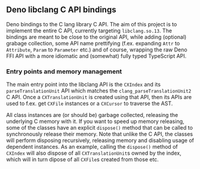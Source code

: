 ## Deno libclang C API bindings

Deno bindings to the C lang library C API. The aim of this project is to
implement the entire C API, currently targeting `libclang.so.13`. The bindings
are meant to be close to the original API, while adding (optional) grabage
collection, some API name prettifying (f.ex. expanding `Attr` to `Attribute`,
`Param` to `Parameter` etc.) and of course, wrapping the raw Deno FFI API with a
more idiomatic and (somewhat) fully typed TypeScript API.

### Entry points and memory management

The main entry point into the libclang API is the `CXIndex` and its
`parseTranslationUnit` API which matches the `clang_parseTranslationUnit2` C
API. Once a `CXTranslationUnit` is created using that API, then its APIs are
used to f.ex. get `CXFile` instances or a `CXCursor` to traverse the AST.

All class instances are (or should be) garbage collected, releasing the
underlying C memory with it. If you want to speed up memory releasing, some of
the classes have an explicit `dispose()` method that can be called to
synchronously release their memory. Note that unlike the C API, the classes will
perform disposing recursively, releasing memory and disabling usage of dependent
instances. As an example, calling the `dispose()` method of `CXIndex` will also
dispose of all `CXTranslationUnit`s owned by the index, which will in turn
dipose of all `CXFile`s created from those etc.
